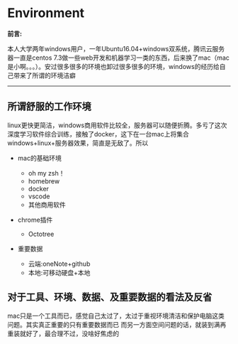 # Environment

__前言:__

本人大学两年windows用户，一年Ubuntu16.04+windows双系统，腾讯云服务器一直是centos 7.3做一些web开发和机器学习一类的东西，后来换了mac（mac是小啊。。。）。安过很多很多的环境也卸过很多很多的环境，windows的经历给自己带来了所谓的环境洁癖

------------------

## 所谓舒服的工作环境

linux更快更简洁，windows商用软件比较全，服务器可以随便折腾。多亏了这次深度学习软件综合训练，接触了docker，这下在一台mac上将集合windows+linux+服务器效果，简直是无敌了。所以

* mac的基础环境
    * oh my zsh！
    * homebrew
    * docker
    * vscode
    * 其他商用软件

* chrome插件
    * Octotree

* 重要数据
    * 云端:oneNote+github
    * 本地:可移动硬盘+本地


## 对于工具、环境、数据、及重要数据的看法及反省

mac只是一个工具而已，感觉自己太过了，太过于重视环境清洁和保护电脑这类问题。其实真正重要的只有重要数据而已
而另一方面空间问题的话，就装到满再重装就好了，最合理不过，没啥好焦虑的

